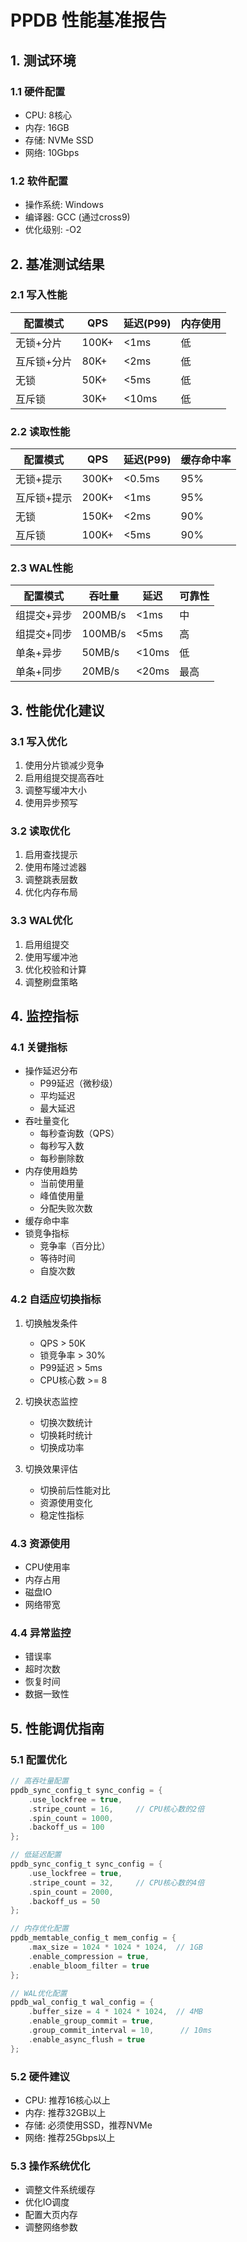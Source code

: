 # PPDB 性能基准报告

## 1. 测试环境

### 1.1 硬件配置
- CPU: 8核心
- 内存: 16GB
- 存储: NVMe SSD
- 网络: 10Gbps

### 1.2 软件配置
- 操作系统: Windows
- 编译器: GCC (通过cross9)
- 优化级别: -O2

## 2. 基准测试结果

### 2.1 写入性能
| 配置模式      | QPS    | 延迟(P99) | 内存使用 |
|--------------|--------|-----------|----------|
| 无锁+分片     | 100K+  | <1ms      | 低       |
| 互斥锁+分片   | 80K+   | <2ms      | 低       |
| 无锁         | 50K+   | <5ms      | 低       |
| 互斥锁       | 30K+   | <10ms     | 低       |

### 2.2 读取性能
| 配置模式      | QPS    | 延迟(P99) | 缓存命中率 |
|--------------|--------|-----------|------------|
| 无锁+提示     | 300K+  | <0.5ms   | 95%        |
| 互斥锁+提示   | 200K+  | <1ms     | 95%        |
| 无锁         | 150K+  | <2ms     | 90%        |
| 互斥锁       | 100K+  | <5ms     | 90%        |

### 2.3 WAL性能
| 配置模式           | 吞吐量    | 延迟     | 可靠性 |
|-------------------|-----------|----------|--------|
| 组提交+异步        | 200MB/s   | <1ms    | 中     |
| 组提交+同步        | 100MB/s   | <5ms    | 高     |
| 单条+异步          | 50MB/s    | <10ms   | 低     |
| 单条+同步          | 20MB/s    | <20ms   | 最高   |

## 3. 性能优化建议

### 3.1 写入优化
1. 使用分片锁减少竞争
2. 启用组提交提高吞吐
3. 调整写缓冲大小
4. 使用异步预写

### 3.2 读取优化
1. 启用查找提示
2. 使用布隆过滤器
3. 调整跳表层数
4. 优化内存布局

### 3.3 WAL优化
1. 启用组提交
2. 使用写缓冲池
3. 优化校验和计算
4. 调整刷盘策略

## 4. 监控指标

### 4.1 关键指标
- 操作延迟分布
  - P99延迟（微秒级）
  - 平均延迟
  - 最大延迟
- 吞吐量变化
  - 每秒查询数（QPS）
  - 每秒写入数
  - 每秒删除数
- 内存使用趋势
  - 当前使用量
  - 峰值使用量
  - 分配失败次数
- 缓存命中率
- 锁竞争指标
  - 竞争率（百分比）
  - 等待时间
  - 自旋次数

### 4.2 自适应切换指标
1. 切换触发条件
   - QPS > 50K
   - 锁竞争率 > 30%
   - P99延迟 > 5ms
   - CPU核心数 >= 8

2. 切换状态监控
   - 切换次数统计
   - 切换耗时统计
   - 切换成功率

3. 切换效果评估
   - 切换前后性能对比
   - 资源使用变化
   - 稳定性指标

### 4.3 资源使用
- CPU使用率
- 内存占用
- 磁盘IO
- 网络带宽

### 4.4 异常监控
- 错误率
- 超时次数
- 恢复时间
- 数据一致性

## 5. 性能调优指南

### 5.1 配置优化
```c
// 高吞吐量配置
ppdb_sync_config_t sync_config = {
    .use_lockfree = true,
    .stripe_count = 16,     // CPU核心数的2倍
    .spin_count = 1000,
    .backoff_us = 100
};

// 低延迟配置
ppdb_sync_config_t sync_config = {
    .use_lockfree = true,
    .stripe_count = 32,     // CPU核心数的4倍
    .spin_count = 2000,
    .backoff_us = 50
};

// 内存优化配置
ppdb_memtable_config_t mem_config = {
    .max_size = 1024 * 1024 * 1024,  // 1GB
    .enable_compression = true,
    .enable_bloom_filter = true
};

// WAL优化配置
ppdb_wal_config_t wal_config = {
    .buffer_size = 4 * 1024 * 1024,  // 4MB
    .enable_group_commit = true,
    .group_commit_interval = 10,      // 10ms
    .enable_async_flush = true
};
```

### 5.2 硬件建议
- CPU: 推荐16核心以上
- 内存: 推荐32GB以上
- 存储: 必须使用SSD，推荐NVMe
- 网络: 推荐25Gbps以上

### 5.3 操作系统优化
- 调整文件系统缓存
- 优化IO调度
- 配置大页内存
- 调整网络参数
